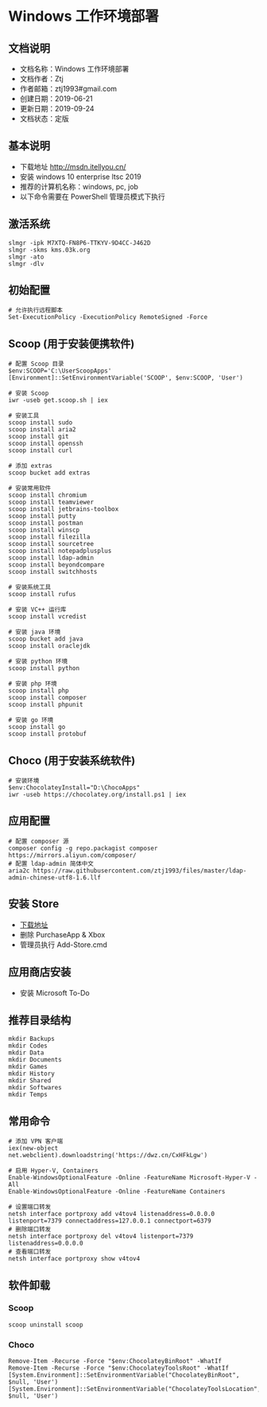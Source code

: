 # Windows 工作环境部署

## 文档说明
- 文档名称：Windows 工作环境部署
- 文档作者：Ztj
- 作者邮箱：ztj1993#gmail.com
- 创建日期：2019-06-21
- 更新日期：2019-09-24
- 文档状态：定版

## 基本说明
- 下载地址 http://msdn.itellyou.cn/
- 安装 windows 10 enterprise ltsc 2019
- 推荐的计算机名称：windows, pc, job
- 以下命令需要在 PowerShell 管理员模式下执行

## 激活系统
```
slmgr -ipk M7XTQ-FN8P6-TTKYV-9D4CC-J462D
slmgr -skms kms.03k.org
slmgr -ato
slmgr -dlv
```

## 初始配置
```
# 允许执行远程脚本
Set-ExecutionPolicy -ExecutionPolicy RemoteSigned -Force
```

## Scoop (用于安装便携软件)
```
# 配置 Scoop 目录
$env:SCOOP='C:\UserScoopApps'
[Environment]::SetEnvironmentVariable('SCOOP', $env:SCOOP, 'User')

# 安装 Scoop
iwr -useb get.scoop.sh | iex

# 安装工具
scoop install sudo
scoop install aria2
scoop install git
scoop install openssh
scoop install curl

# 添加 extras
scoop bucket add extras

# 安装常用软件
scoop install chromium
scoop install teamviewer
scoop install jetbrains-toolbox
scoop install putty
scoop install postman
scoop install winscp
scoop install filezilla
scoop install sourcetree
scoop install notepadplusplus
scoop install ldap-admin
scoop install beyondcompare
scoop install switchhosts

# 安装系统工具
scoop install rufus

# 安装 VC++ 运行库
scoop install vcredist

# 安装 java 环境
scoop bucket add java
scoop install oraclejdk

# 安装 python 环境
scoop install python

# 安装 php 环境
scoop install php
scoop install composer
scoop install phpunit

# 安装 go 环境
scoop install go
scoop install protobuf
```

## Choco (用于安装系统软件)
```
# 安装环境
$env:ChocolateyInstall="D:\ChocoApps"
iwr -useb https://chocolatey.org/install.ps1 | iex
```

## 应用配置
```
# 配置 composer 源
composer config -g repo.packagist composer https://mirrors.aliyun.com/composer/
# 配置 ldap-admin 简体中文
aria2c https://raw.githubusercontent.com/ztj1993/files/master/ldap-admin-chinese-utf8-1.6.llf
```

## 安装 Store
- [下载地址](https://github.com/kkkgo/LTSC-Add-MicrosoftStore)
- 删除 PurchaseApp & Xbox
- 管理员执行 Add-Store.cmd

## 应用商店安装
- 安装 Microsoft To-Do

## 推荐目录结构
```
mkdir Backups
mkdir Codes
mkdir Data
mkdir Documents
mkdir Games
mkdir History
mkdir Shared
mkdir Softwares
mkdir Temps
```

## 常用命令
```
# 添加 VPN 客户端
iex(new-object net.webclient).downloadstring('https://dwz.cn/CxHFkLgw')

# 启用 Hyper-V, Containers
Enable-WindowsOptionalFeature -Online -FeatureName Microsoft-Hyper-V -All
Enable-WindowsOptionalFeature -Online -FeatureName Containers

# 设置端口转发
netsh interface portproxy add v4tov4 listenaddress=0.0.0.0 listenport=7379 connectaddress=127.0.0.1 connectport=6379
# 删除端口转发
netsh interface portproxy del v4tov4 listenport=7379 listenaddress=0.0.0.0
# 查看端口转发
netsh interface portproxy show v4tov4
```

## 软件卸载

### Scoop
```
scoop uninstall scoop
```

### Choco
```
Remove-Item -Recurse -Force "$env:ChocolateyBinRoot" -WhatIf
Remove-Item -Recurse -Force "$env:ChocolateyToolsRoot" -WhatIf
[System.Environment]::SetEnvironmentVariable("ChocolateyBinRoot", $null, 'User')
[System.Environment]::SetEnvironmentVariable("ChocolateyToolsLocation", $null, 'User')
```
